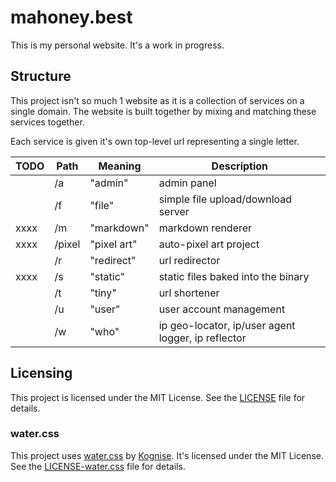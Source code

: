 # mahoney.best

This is my personal website. It's a work in progress.

## Structure

This project isn't so much 1 website as it is a collection of services on a single domain. The website is built together by mixing and matching these services together.

Each service is given it's own top-level url representing a single letter.

| TODO | Path | Meaning    | Description |
| ---- | ---- | ---------- | ----------- |
|      | /a   | "admin"    | admin panel |
|      | /f   | "file"     | simple file upload/download server |
| xxxx | /m   | "markdown" | markdown renderer |
| xxxx | /pixel  | "pixel art" | auto-pixel art project |
|      | /r   | "redirect" | url redirector |
| xxxx | /s   | "static"   | static files baked into the binary |
|      | /t   | "tiny"     | url shortener |
|      | /u   | "user"     | user account management |
|      | /w   | "who"      | ip geo-locator, ip/user agent logger, ip reflector |

## Licensing

This project is licensed under the MIT License. See the [LICENSE](LICENSE) file for details.

### water.css

This project uses [water.css](https://watercss.kognise.dev/) by [Kognise](https://kognise.dev/). It's licensed under the MIT License. See the [LICENSE-water.css](LICENSE-water.css) file for details.
